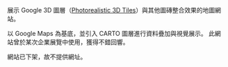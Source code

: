 展示 Google 3D 圖層（[Photorealistic 3D Tiles](https://developers.google.com/maps/documentation/tile/3d-tiles)）與其他圖磚整合效果的地圖網站。

以 Google Maps 為基底，並引入 CARTO 圖層進行資料疊加與視覺展示。
此網站曾於某次企業展覽中使用，獲得不錯回響。

網站已下架，故不提供網址。
